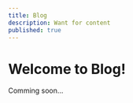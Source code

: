 ```yaml
---
title: Blog
description: Want for content
published: true
---
```


# Welcome to Blog!

Comming soon...
